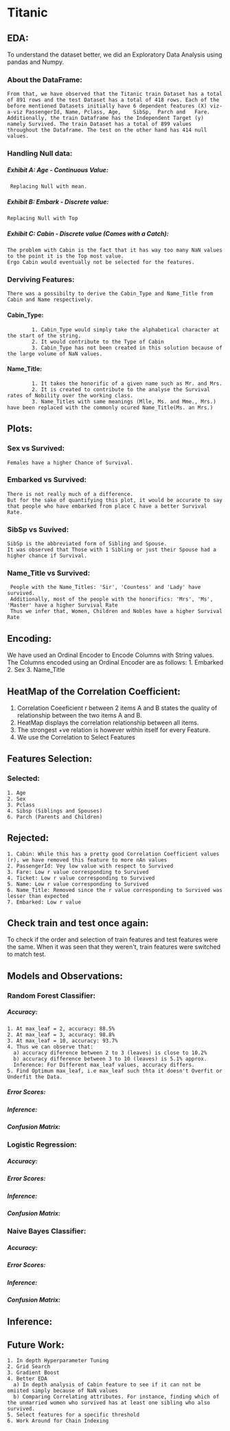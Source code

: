 # Titanic

## EDA:
  To understand the dataset better, we did an Exploratory Data Analysis using pandas and Numpy. 
  
  ### About the DataFrame:
    From that, we have observed that the Titanic train Dataset has a total of 891 rows and the test Dataset has a total of 418 rows. Each of the before mentioned Datasets initially have 6 dependent features (X) viz-a-viz PassengerId, Name,	Pclass,	Age,	SibSp,	Parch and	Fare. Additionally, the train Dataframe has the Independent Target (y) namely Survived. The train Dataset has a total of 899 values throughout the Dataframe. The test on the other hand has 414 null values. 
  
  ### Handling Null data:
  
   ##### Exhibit A: Age - Continuous Value:
     Replacing Null with mean.
    
   ##### Exhibit B: Embark - Discrete value:
    Replacing Null with Top
    
   ##### Exhibit C: Cabin - Discrete value (Comes with a Catch):
    The problem with Cabin is the fact that it has way too many NaN values to the point it is the Top most value. 
    Ergo Cabin would eventually not be selected for the features.
  
  ### Derviving Features:
    There was a possibilty to derive the Cabin_Type and Name_Title from Cabin and Name respectively. 
    
   #### Cabin_Type:
            1. Cabin_Type would simply take the alphabetical character at the start of the string.
            2. It would contribute to the Type of Cabin
            3. Cabin_Type has not been created in this solution because of the large volume of NaN values.
   
   #### Name_Title:
            1. It takes the honorific of a given name such as Mr. and Mrs.
            2. It is created to contribute to the analyse the Survival rates of Nobility over the working class.
            3. Name_Titles with same meanings (Mlle, Ms. and Mme., Mrs.) have been replaced with the commonly ocured Name_Title(Ms. an Mrs.)
## Plots:

  ### Sex vs Survived:
    Females have a higher Chance of Survival.
    
  ### Embarked vs Survived:
    There is not really much of a difference.
    But for the sake of quantifying this plot, it would be accurate to say that people who have embarked from place C have a better Survival Rate.
    
  ### SibSp vs Suvived: 
    SibSp is the abbreviated form of Sibling and Spouse.
    It was observed that Those with 1 Sibling or just their Spouse had a higher chance if Survival.
    
  ### Name_Title vs Survived:
     People with the Name_Titles: 'Sir', 'Countess' and 'Lady' have survived.
     Additionally, most of the people with the honorifics: 'Mrs', 'Ms', 'Master' have a higher Survival Rate
     Thus we infer that, Women, Children and Nobles have a higher Survival Rate
     
## Encoding:
  We have used an Ordinal Encoder to Encode Columns with String values. 
  The Columns encoded using an Ordinal Encoder are as follows:
    1. Embarked
    2. Sex
    3. Name_Title 
  
 ## HeatMap of the Correlation Coefficient:
  1. Correlation Coeeficient r between 2 items A and B states the quality of relationship between the two items A and B.
  2. HeatMap displays the correlation relationship between all items. 
  3. The strongest +ve relation is however within itself for every Feature.
  4. We use the Correlation to Select Features

## Features Selection:
  ### Selected: 
    1. Age
    2. Sex
    3. Pclass
    4. Sibsp (Siblings and Spouses)
    6. Parch (Parents and Children)
    
##  Rejected:
    1. Cabin: While this has a pretty good Correlation Coefficient values (r), we have removed this feature to more nAn values
    2. PassengerId: Vey low value with respect to Survived
    3. Fare: Low r value corresponding to Survived
    4. Ticket: Low r value corresponding to Survived
    5. Name: Low r value corresponding to Survived
    6. Name_Title: Removed since the r value corresponding to Survived was lesser than expected
    7. Embarked: Low r value
    
## Check train and test once again:
  To check if the order and selection of train features and test features were the same. 
  When it was seen that they weren't, train features were switched to match test.

## Models and Observations:
  ### Random Forest Classifier:
  
   ##### Accuracy:
    1. At max_leaf = 2, accuracy: 88.5%
    2. At max_leaf = 3, accuracy: 98.8%
    3. At max_leaf = 10, accuracy: 93.7%
    4. Thus we can observe that:
      a) accuracy diference between 2 to 3 (leaves) is close to 10.2%
      b) accuracy difference between 3 to 10 (leaves) is 5.1% approx.
      Inference: For Different max_leaf values, accuracy differs.
    5. Find Optimum max_leaf, i.e max_leaf such thta it doesn't Overfit or Underfit the Data.
   
    
   ##### Error Scores:
   ##### Inference:
   ##### Confusion Matrix:
   
  ### Logistic Regression:
  
   ##### Accuracy:
   ##### Error Scores:
   ##### Inference:
   ##### Confusion Matrix:
   
  ### Naive Bayes Classifier:
  
   ##### Accuracy:
   ##### Error Scores:
   ##### Inference:
   ##### Confusion Matrix:
 
 ## Inference:
 
 ## Future Work:
    1. In depth Hyperparameter Tuning 
    2. Grid Search
    3. Gradient Boost
    4. Better EDA
      a) In depth analysis of Cabin feature to see if it can not be omiited simply because of NaN values
      b) Comparing Correlating attributes. For instance, finding which of the unmarried women who survived has at least one sibling who also survived.
    5. Select features for a specific threshold 
    6. Work Around for Chain Indexing
